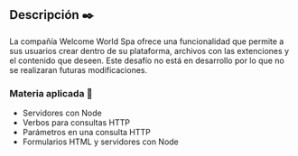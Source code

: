## Descripción :black_nib:
La compañía Welcome World Spa ofrece una funcionalidad que permite a sus usuarios crear dentro de su plataforma, archivos con las extenciones y el contenido que deseen. Este desafío no está en desarrollo por lo que no se realizaran futuras modificaciones.

### Materia aplicada :page_with_curl:
- Servidores con Node
- Verbos para consultas HTTP
- Parámetros en una consulta HTTP
- Formularios HTML y servidores con Node
